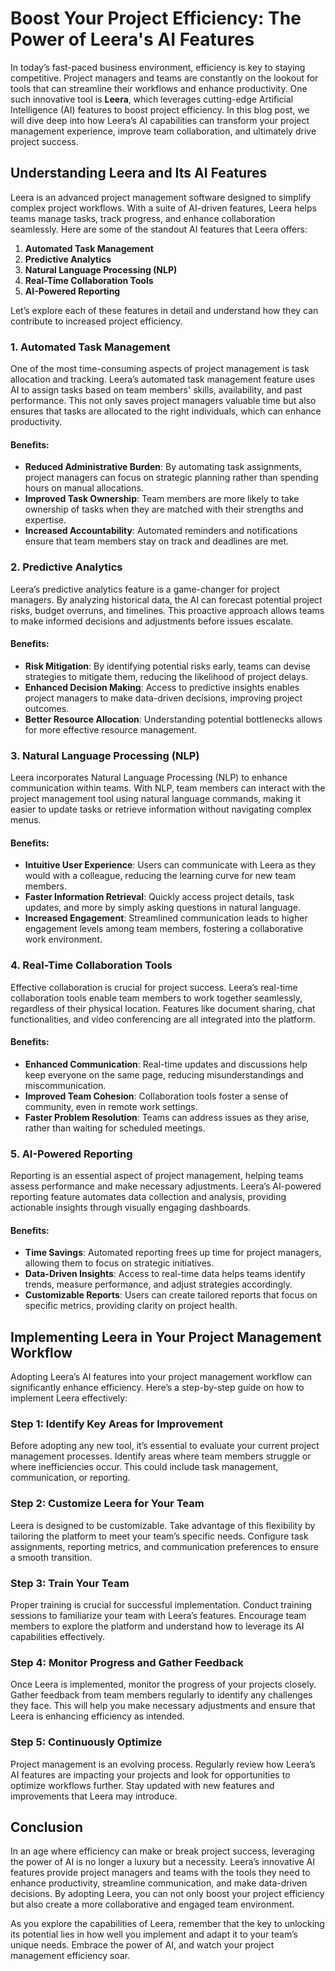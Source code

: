 # Boost Your Project Efficiency: The Power of Leera's AI Features

In today’s fast-paced business environment, efficiency is key to staying competitive. Project managers and teams are constantly on the lookout for tools that can streamline their workflows and enhance productivity. One such innovative tool is **Leera**, which leverages cutting-edge Artificial Intelligence (AI) features to boost project efficiency. In this blog post, we will dive deep into how Leera’s AI capabilities can transform your project management experience, improve team collaboration, and ultimately drive project success.

## Understanding Leera and Its AI Features

Leera is an advanced project management software designed to simplify complex project workflows. With a suite of AI-driven features, Leera helps teams manage tasks, track progress, and enhance collaboration seamlessly. Here are some of the standout AI features that Leera offers:

1. **Automated Task Management**  
2. **Predictive Analytics**  
3. **Natural Language Processing (NLP)**  
4. **Real-Time Collaboration Tools**  
5. **AI-Powered Reporting**  

Let’s explore each of these features in detail and understand how they can contribute to increased project efficiency.

### 1. Automated Task Management

One of the most time-consuming aspects of project management is task allocation and tracking. Leera’s automated task management feature uses AI to assign tasks based on team members' skills, availability, and past performance. This not only saves project managers valuable time but also ensures that tasks are allocated to the right individuals, which can enhance productivity.

#### Benefits:
- **Reduced Administrative Burden**: By automating task assignments, project managers can focus on strategic planning rather than spending hours on manual allocations.
- **Improved Task Ownership**: Team members are more likely to take ownership of tasks when they are matched with their strengths and expertise.
- **Increased Accountability**: Automated reminders and notifications ensure that team members stay on track and deadlines are met.

### 2. Predictive Analytics

Leera’s predictive analytics feature is a game-changer for project managers. By analyzing historical data, the AI can forecast potential project risks, budget overruns, and timelines. This proactive approach allows teams to make informed decisions and adjustments before issues escalate.

#### Benefits:
- **Risk Mitigation**: By identifying potential risks early, teams can devise strategies to mitigate them, reducing the likelihood of project delays.
- **Enhanced Decision Making**: Access to predictive insights enables project managers to make data-driven decisions, improving project outcomes.
- **Better Resource Allocation**: Understanding potential bottlenecks allows for more effective resource management.

### 3. Natural Language Processing (NLP)

Leera incorporates Natural Language Processing (NLP) to enhance communication within teams. With NLP, team members can interact with the project management tool using natural language commands, making it easier to update tasks or retrieve information without navigating complex menus.

#### Benefits:
- **Intuitive User Experience**: Users can communicate with Leera as they would with a colleague, reducing the learning curve for new team members.
- **Faster Information Retrieval**: Quickly access project details, task updates, and more by simply asking questions in natural language.
- **Increased Engagement**: Streamlined communication leads to higher engagement levels among team members, fostering a collaborative work environment.

### 4. Real-Time Collaboration Tools

Effective collaboration is crucial for project success. Leera’s real-time collaboration tools enable team members to work together seamlessly, regardless of their physical location. Features like document sharing, chat functionalities, and video conferencing are all integrated into the platform.

#### Benefits:
- **Enhanced Communication**: Real-time updates and discussions help keep everyone on the same page, reducing misunderstandings and miscommunication.
- **Improved Team Cohesion**: Collaboration tools foster a sense of community, even in remote work settings.
- **Faster Problem Resolution**: Teams can address issues as they arise, rather than waiting for scheduled meetings.

### 5. AI-Powered Reporting

Reporting is an essential aspect of project management, helping teams assess performance and make necessary adjustments. Leera’s AI-powered reporting feature automates data collection and analysis, providing actionable insights through visually engaging dashboards.

#### Benefits:
- **Time Savings**: Automated reporting frees up time for project managers, allowing them to focus on strategic initiatives.
- **Data-Driven Insights**: Access to real-time data helps teams identify trends, measure performance, and adjust strategies accordingly.
- **Customizable Reports**: Users can create tailored reports that focus on specific metrics, providing clarity on project health.

## Implementing Leera in Your Project Management Workflow

Adopting Leera’s AI features into your project management workflow can significantly enhance efficiency. Here’s a step-by-step guide on how to implement Leera effectively:

### Step 1: Identify Key Areas for Improvement

Before adopting any new tool, it’s essential to evaluate your current project management processes. Identify areas where team members struggle or where inefficiencies occur. This could include task management, communication, or reporting.

### Step 2: Customize Leera for Your Team

Leera is designed to be customizable. Take advantage of this flexibility by tailoring the platform to meet your team’s specific needs. Configure task assignments, reporting metrics, and communication preferences to ensure a smooth transition.

### Step 3: Train Your Team

Proper training is crucial for successful implementation. Conduct training sessions to familiarize your team with Leera’s features. Encourage team members to explore the platform and understand how to leverage its AI capabilities effectively.

### Step 4: Monitor Progress and Gather Feedback

Once Leera is implemented, monitor the progress of your projects closely. Gather feedback from team members regularly to identify any challenges they face. This will help you make necessary adjustments and ensure that Leera is enhancing efficiency as intended.

### Step 5: Continuously Optimize

Project management is an evolving process. Regularly review how Leera’s AI features are impacting your projects and look for opportunities to optimize workflows further. Stay updated with new features and improvements that Leera may introduce.

## Conclusion

In an age where efficiency can make or break project success, leveraging the power of AI is no longer a luxury but a necessity. Leera’s innovative AI features provide project managers and teams with the tools they need to enhance productivity, streamline communication, and make data-driven decisions. By adopting Leera, you can not only boost your project efficiency but also create a more collaborative and engaged team environment. 

As you explore the capabilities of Leera, remember that the key to unlocking its potential lies in how well you implement and adapt it to your team’s unique needs. Embrace the power of AI, and watch your project management efficiency soar.